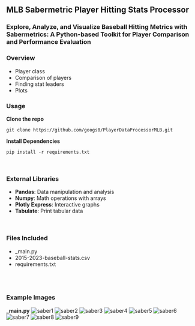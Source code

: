 ## MLB Sabermetric Player Hitting Stats Processor

### Explore, Analyze, and Visualize Baseball Hitting Metrics with Sabermetrics: A Python-based Toolkit for Player Comparison and Performance Evaluation

### Overview
- Player class
- Comparison of players
- Finding stat leaders 
- Plots

### Usage
**Clone the repo**
```
git clone https://github.com/googs0/PlayerDataProcessorMLB.git
```

**Install Dependencies**
```
pip install -r requirements.txt
```

<br>

### External Libraries
- **Pandas**: Data manipulation and analysis
- **Numpy**: Math operations with arrays
- **Plotly Express**: Interactive graphs
- **Tabulate**: Print tabular data

<br>

### Files Included
- _main.py
- 2015-2023-baseball-stats.csv
- requirements.txt

<br>
<br>

### Example Images
**_main.py**
![saber1](/assets/img/saber1.png)
![saber2](/assets/img/saber2.png)
![saber3](/assets/img/saber3.png)
![saber4](/assets/img/saber4.png)
![saber5](/assets/img/saber5.png)
![saber6](/assets/img/saber6.png)
![saber7](/assets/img/saber7.png)
![saber8](/assets/img/saber8.png)
![saber9](/assets/img/saber9.png)
